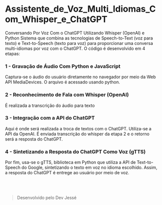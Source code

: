 # Assistente_de_Voz_Multi_Idiomas_Com_Whisper_e_ChatGPT

Conversando Por Voz Com o ChatGPT Utilizando Whisper (OpenAI) e Python
Sistema que combina as tecnologias de Speech-to-Text (voz para texto) e Text-to-Speech (texto para voz) para proporcionar uma conversa multi-idiomas por voz com o ChatGPT. 
O código é desenvolvido em 4 etapas:
### 1 - Gravação de Áudio Com Python e JavaScript

Captura-se o áudio do usuário diretamente no navegador por meio da Web API MediaDevices. O arquivo é acessado usando python.
### 2 - Reconhecimento de Fala com Whisper (OpenAI) 

É realizada a transcrição do áudio para texto
### 3 - Integração com a API do ChatGPT 

Aqui é onde será realizada a troca de textos com o ChatGPT. Utiliza-se a API da OpenAI. É enviada transcrição do whisper da etapa 2 e o retorno será a resposta do ChatGPT.
### 4 - Sintetizando a Resposta do ChatGPT Como Voz (gTTS) 

Por fim, usa-se o gTTS, biblioteca em Python que utiliza a API de Text-to-Speech do Google, sintetizando o texto em voz no idioma escolhido. Assim, a resposta do ChatGPT é entrege ao usuário por meio de voz. 
<br><br><br><br>
> Desenvolvido pelo Dev Jessé
